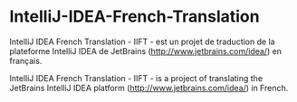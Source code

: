 IntelliJ-IDEA-French-Translation
================================

IntelliJ IDEA French Translation - IIFT - est un projet de traduction de la plateforme IntelliJ IDEA de JetBrains (http://www.jetbrains.com/idea/) en français.

IntelliJ IDEA French Translation - IIFT - is a project of translating the JetBrains IntelliJ IDEA platform (http://www.jetbrains.com/idea/) in French.

